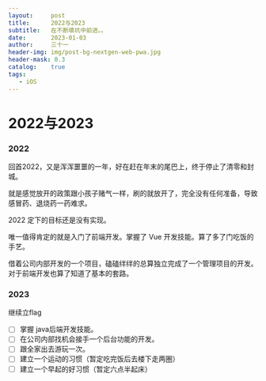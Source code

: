```yaml
---
layout:     post
title:      2022与2023
subtitle:   在不断填坑中前进。。
date:       2023-01-03
author:     三十一
header-img: img/post-bg-nextgen-web-pwa.jpg
header-mask: 0.3
catalog:    true
tags:
   - iOS
---
```


# 2022与2023

### 2022
    
回首2022，又是浑浑噩噩的一年，好在赶在年末的尾巴上，终于停止了清零和封城。
    
就是感觉放开的政策跟小孩子赌气一样，刷的就放开了，完全没有任何准备，导致感冒药、退烧药一药难求。
    
2022 定下的目标还是没有实现。
    
唯一值得肯定的就是入门了前端开发。掌握了 Vue 开发技能。算了多了门吃饭的手艺。
    
借着公司内部开发的一个项目，磕磕绊绊的总算独立完成了一个管理项目的开发。对于前端开发也算了知道了基本的套路。

### 2023

继续立flag

- [ ] 掌握 java后端开发技能。
- [ ] 在公司内部找机会接手一个后台功能的开发。
- [ ] 跟全家出去游玩一次。
- [ ] 建立一个运动的习惯（暂定吃完饭后去楼下走两圈）
- [ ] 建立一个早起的好习惯（暂定六点半起床）